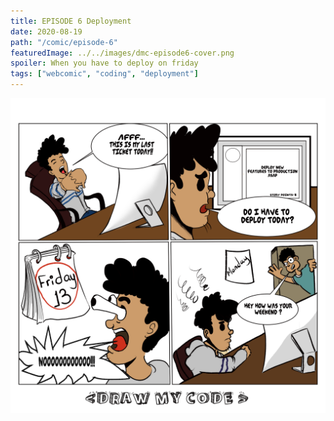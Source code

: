 ```yaml
---
title: EPISODE 6 Deployment
date: 2020-08-19
path: "/comic/episode-6"
featuredImage: ../../images/dmc-episode6-cover.png
spoiler: When you have to deploy on friday
tags: ["webcomic", "coding", "deployment"]
---
```


![Comic 6](../../images/dmc-episode-6.png)
